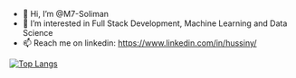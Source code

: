 - 👋 Hi, I’m @M7-Soliman 
- 🌱 I’m interested in Full Stack Development, Machine Learning and Data Science
- 📫 Reach me on linkedin: https://www.linkedin.com/in/hussiny/



[![Top Langs](https://github-readme-stats.vercel.app/api/top-langs/?username=M7-Soliman&langs_count=10)](https://github.com/anuraghazra/github-readme-stats)




<!---
M7-Soliman/M7-Soliman is a ✨ special ✨ repository because its `README.md` (this file) appears on your GitHub profile.
You can click the Preview link to take a look at your changes.
--->
